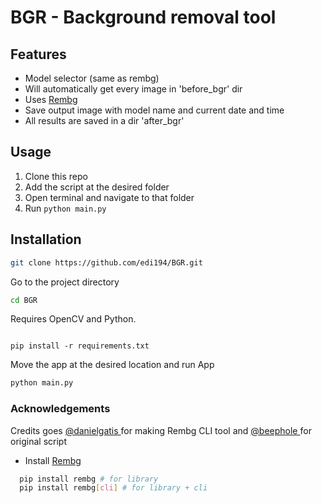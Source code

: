 # BGR - Background removal tool

## Features

- Model selector (same as rembg)
- Will automatically get every image in 'before_bgr' dir
- Uses [Rembg](https://github.com/danielgatis/rembg)
- Save output image with model name and current date and time
- All results are saved in a dir 'after_bgr'


## Usage  

1. Clone this repo
2. Add the script at the desired folder  
3. Open terminal and navigate to that folder
4. Run `python main.py`


## Installation
```bash
git clone https://github.com/edi194/BGR.git
```

Go to the project directory

```bash
cd BGR
```

Requires OpenCV and Python.

```

pip install -r requirements.txt

```
Move the app at the desired location and run App

```bash
python main.py
```

### Acknowledgements
  Credits goes [ @danielgatis ](https://github.com/danielgatis) for making Rembg CLI tool and [ @beephole ](https://github.com/beephole) for original script
 
 - Install  [Rembg](https://github.com/danielgatis/rembg)

```bash
  pip install rembg # for library
  pip install rembg[cli] # for library + cli
```
